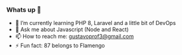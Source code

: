 ### Whats up 👋

- 🌱 I’m currently learning PHP 8, Laravel and a little bit of DevOps
- 💬 Ask me about Javascript (Node and React) 
- 📫 How to reach me: gustavoprof3@gmail.com
- ⚡ Fun fact: 87 belongs to Flamengo
